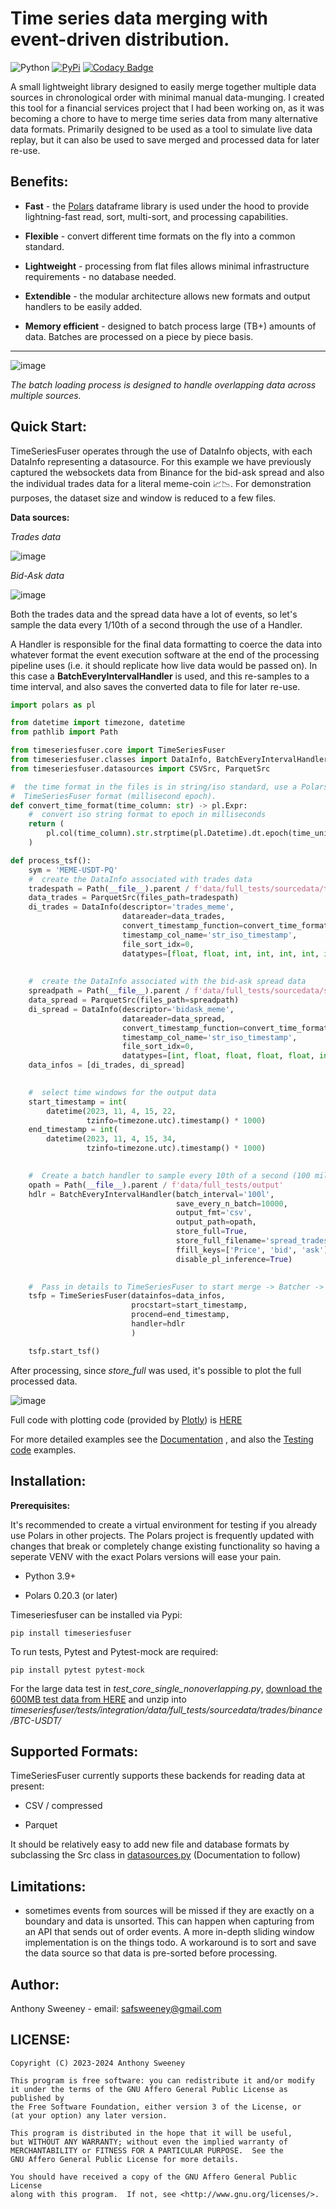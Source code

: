 # Time series data merging with event-driven distribution. 

![Python](https://img.shields.io/badge/Python-3.9+-green.svg)
[![PyPi](https://img.shields.io/badge/PyPi-timeseriesfuser-brightgreen.svg)](https://pypi.python.org/pypi/timeseriesfuser)
[![Codacy Badge](https://app.codacy.com/project/badge/Grade/a8f4fba17c9248589c58cec3b004f427)](https://app.codacy.com/gh/klovanone/timeseriesfuser/dashboard?utm_source=gh&utm_medium=referral&utm_content=&utm_campaign=Badge_grade)

A small lightweight library designed to easily merge together multiple data sources in chronological order with minimal manual data-munging. I created this tool for a financial services project that I had been working on, as it was becoming a chore to have to merge time series data from many alternative data formats. Primarily designed to be used as a tool to simulate live data replay, but it can also be used to save merged and processed data for later re-use. 


##  Benefits:

- **Fast** - the [Polars](https://github.com/pola-rs/polars) dataframe library is used under the hood to provide lightning-fast read, sort, multi-sort, and processing capabilities.

- **Flexible** - convert different time formats on the fly into a common standard. 

- **Lightweight** - processing from flat files allows minimal infrastructure requirements - no database needed. 

- **Extendible** - the modular architecture allows new formats and output handlers to be easily added. 

- **Memory efficient** - designed to batch process large (TB+) amounts of data. Batches are processed on a piece by piece basis.  <insert bit about using Polars lazyframe support to select the processing columns later> 

***


![image](https://github.com/klovanone/timeseriesfuser/blob/main/docs/tsf_chunking_animation_v2.svg)

*The batch loading process is designed to handle overlapping data across multiple sources.* 

## Quick Start: 

TimeSeriesFuser operates through the use of DataInfo objects, with each DataInfo representing a datasource. For this example we have previously captured the websockets data from Binance for the bid-ask spread and also the individual trades data for a literal meme-coin 📈📉. For demonstration purposes, the dataset size and window is reduced to a few files. 

**Data sources:**

*Trades data*

![image](https://github.com/klovanone/timeseriesfuser/assets/39015947/60ec3bb8-5c47-4f99-b96c-b7cba5d4381a)



*Bid-Ask data*

![image](https://github.com/klovanone/timeseriesfuser/assets/39015947/bef15b93-b61e-40a3-9133-ed10073c57f1)



Both the trades data and the spread data have a lot of events, so let's sample the data every 1/10th of a second through the use of a Handler. 

A Handler is responsible for the final data formatting to coerce the data into whatever format the event execution software at the end of the processing pipeline uses (i.e. it should replicate how live data would be passed on). In this case a **BatchEveryIntervalHandler** is used, and this re-samples to a time interval, and also saves the converted data to file for later re-use.

```python
import polars as pl

from datetime import timezone, datetime
from pathlib import Path

from timeseriesfuser.core import TimeSeriesFuser
from timeseriesfuser.classes import DataInfo, BatchEveryIntervalHandler
from timeseriesfuser.datasources import CSVSrc, ParquetSrc

#  the time format in the files is in string/iso standard, use a Polars expression to convert into
#  TimeSeriesFuser format (millisecond epoch).
def convert_time_format(time_column: str) -> pl.Expr:
    #  convert iso string format to epoch in milliseconds
    return (
        pl.col(time_column).str.strptime(pl.Datetime).dt.epoch(time_unit="ms")
    )

def process_tsf():
    sym = 'MEME-USDT-PQ'
    #  create the DataInfo associated with trades data
    tradespath = Path(__file__).parent / f'data/full_tests/sourcedata/trades/binance/{sym}'
    data_trades = ParquetSrc(files_path=tradespath)
    di_trades = DataInfo(descriptor='trades_meme',
                         datareader=data_trades,
                         convert_timestamp_function=convert_time_format,
                         timestamp_col_name='str_iso_timestamp',
                         file_sort_idx=0,
                         datatypes=[float, float, int, int, int, int, int, str])
    
    
    #  create the DataInfo associated with the bid-ask spread data
    spreadpath = Path(__file__).parent / f'data/full_tests/sourcedata/spread/binance/{sym}'
    data_spread = ParquetSrc(files_path=spreadpath)
    di_spread = DataInfo(descriptor='bidask_meme',
                         datareader=data_spread,
                         convert_timestamp_function=convert_time_format,
                         timestamp_col_name='str_iso_timestamp',
                         file_sort_idx=0,
                         datatypes=[int, float, float, float, float, int, str])
    data_infos = [di_trades, di_spread]

    
    #  select time windows for the output data
    start_timestamp = int(
        datetime(2023, 11, 4, 15, 22,
                 tzinfo=timezone.utc).timestamp() * 1000)
    end_timestamp = int(
        datetime(2023, 11, 4, 15, 34,
                 tzinfo=timezone.utc).timestamp() * 1000)

    
    #  Create a batch handler to sample every 10th of a second (100 millis ❤️)  and save to file.
    opath = Path(__file__).parent / f'data/full_tests/output'
    hdlr = BatchEveryIntervalHandler(batch_interval='100l',
                                     save_every_n_batch=10000,
                                     output_fmt='csv',
                                     output_path=opath,
                                     store_full=True,
                                     store_full_filename='spread_trades_multi_overlap_millis',
                                     ffill_keys=['Price', 'bid', 'ask'],
                                     disable_pl_inference=True)

    
    #  Pass in details to TimeSeriesFuser to start merge -> Batcher -> event execution
    tsfp = TimeSeriesFuser(datainfos=data_infos,
                           procstart=start_timestamp,
                           procend=end_timestamp,
                           handler=hdlr
                           )

    tsfp.start_tsf()
```



After processing, since *store_full* was used, it's possible to plot the full processed data. 

![image](https://github.com/klovanone/timeseriesfuser/assets/39015947/adc0dd11-177e-4615-9cc8-90555560be97)

Full code with plotting code (provided by [Plotly](https://plotly.com/python/)) is [HERE](https://github.com/klovanone/timeseriesfuser/blob/main/examples/demo_spread_trades_memecoin.py)

For more detailed examples see the [Documentation](https://github.com/klovanone/timeseriesfuser/tree/main/docs) , and also the [Testing code](https://github.com/klovanone/timeseriesfuser/tree/main/tests) examples. 


## Installation:

**Prerequisites:**

It's recommended to create a virtual environment for testing if you already use Polars in other projects. The Polars project is frequently updated with changes that break or completely change existing functionality so having a seperate VENV with the exact Polars versions will ease your pain. 

- Python 3.9+ 

- Polars 0.20.3 (or later)

Timeseriesfuser can be installed via Pypi:

```
pip install timeseriesfuser
```

To run tests, Pytest and Pytest-mock are required:

```
pip install pytest pytest-mock
```

For the large data test in *test_core_single_nonoverlapping.py*, [download the 600MB test data from HERE](https://drive.google.com/file/d/1UIRyHzi4yBGZe3Ci52Fxx5diNFkMvGdU/view?usp=drive_link) and unzip into *timeseriesfuser/tests/integration/data/full_tests/sourcedata/trades/binance/BTC-USDT/*



    





## Supported Formats:  

TimeSeriesFuser currently supports these backends for reading data at present:

- CSV / compressed

- Parquet

It should be relatively easy to add new file and database formats by subclassing the Src class in [datasources.py](https://github.com/klovanone/timeseriesfuser/blob/main/timeseriesfuser/datasources.py) (Documentation to follow)


## Limitations:

- sometimes events from sources will be missed if they are exactly on a boundary and data is unsorted. This can happen when capturing from an API that sends out of order events. A more in-depth sliding window implementation is on the things todo. A workaround is to sort and save the data source so that data is pre-sorted before processing.
    

## Author:
	
Anthony Sweeney - email: [safsweeney@gmail.com](safsweeney@gmail.com)
	

## LICENSE:
	
	Copyright (C) 2023-2024 Anthony Sweeney

	This program is free software: you can redistribute it and/or modify
	it under the terms of the GNU Affero General Public License as published by
	the Free Software Foundation, either version 3 of the License, or
	(at your option) any later version.

	This program is distributed in the hope that it will be useful,
	but WITHOUT ANY WARRANTY; without even the implied warranty of
	MERCHANTABILITY or FITNESS FOR A PARTICULAR PURPOSE.  See the
	GNU Affero General Public License for more details.

	You should have received a copy of the GNU Affero General Public License
	along with this program.  If not, see <http://www.gnu.org/licenses/>.
			





